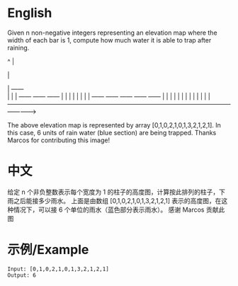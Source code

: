 # English #

Given n non-negative integers representing an elevation map where the width of each bar is 1, compute how much water it is able to trap after raining.

 ^
 |

 |

 |
                  ——     
 |                | |
         ——         ——  ——
 |       | |      | | | | |
    ——     ——   ——    ——  ——
 |  | |  | | |  | | | | | | |   
 —————————————————————————————————————————>

The above elevation map is represented by array [0,1,0,2,1,0,1,3,2,1,2,1]. In this case, 6 units of rain water (blue section) are being trapped. Thanks Marcos for contributing this image!
# 中文 #

给定 n 个非负整数表示每个宽度为 1 的柱子的高度图，计算按此排列的柱子，下雨之后能接多少雨水。
上面是由数组 [0,1,0,2,1,0,1,3,2,1,2,1] 表示的高度图，在这种情况下，可以接 6 个单位的雨水（蓝色部分表示雨水）。 感谢 Marcos 贡献此图

# 示例/Example #
```
Input: [0,1,0,2,1,0,1,3,2,1,2,1]
Output: 6
```
